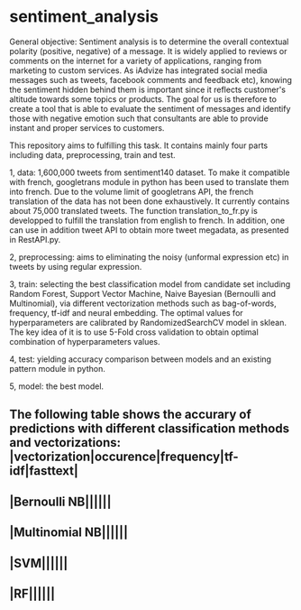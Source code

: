 # sentiment_analysis
General objective: Sentiment analysis is to determine the overall contextual polarity (positive, negative) of a message. It is widely applied to reviews or comments on the internet for a variety of applications, ranging from marketing to custom services.  As iAdvize has integrated social media messages such as tweets, facebook comments and feedback etc), knowing the sentiment hidden behind them is important since it reflects customer's altitude towards some topics or products. The goal for us is therefore to create a tool that is able to evaluate the sentiment of messages and identify those with negative emotion such that consultants are able to provide instant and proper services to customers.

This repository aims to fulfilling this task. It contains mainly four parts including data, preprocessing, train and test. 

1, data: 1,600,000 tweets from sentiment140 dataset. To make it compatible with french, googletrans module in python has been used to translate them into french. Due to the volume limit of googletrans API, the french translation of the data has not been done exhaustively. It currently contains about 75,000 translated tweets. The function translation_to_fr.py is developped to fulfill the translation from english to french. In addition, one can use in addition tweet API to obtain more tweet megadata, as presented in RestAPI.py.   

2, preprocessing: aims to eliminating the noisy (unformal expression etc) in tweets by using regular expression.

3, train: selecting the best classification model from candidate set including Random Forest, Support Vector Machine, Naive Bayesian (Bernoulli and Multinomial), via different vectorization methods such as bag-of-words, frequency, tf-idf and neural embedding. The optimal values for hyperparameters are calibrated by RandomizedSearchCV model in sklean. The key idea of it is to use 5-Fold cross validation to obtain optimal combination of hyperparameters values. 

4, test: yielding accuracy comparison between models and an existing pattern module in python.

5, model: the best model.


The following table shows the accurary of predictions with different classification methods and vectorizations:
|vectorization|occurence|frequency|tf-idf|fasttext|
---------------------------------------------------
|Bernoulli NB||||||
---------------------------------------------------
|Multinomial NB||||||
---------------------------------------------------
|SVM||||||
---------------------------------------------------
|RF||||||
---------------------------------------------------



